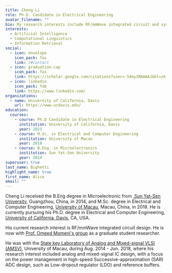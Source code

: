 ```yaml
---
title: Cheng Li
role: Ph.D. Candidate in Electrical Engineering
avatar_filename: ""
bio: My research interests include RF/mmWave integrated circuit and system design
interests:
  - Artificial Intelligence
  - Computational Linguistics
  - Information Retrieval
social:
  - icon: envelope
    icon_pack: fas
    link: /#contact
  - icon: graduation-cap
    icon_pack: fas
    link: https://scholar.google.com/citations?user=-S4my1MAAAAJ&hl=zh-CN&authuser=1
  - icon: linkedin
    icon_pack: fab
    link: https://www.linkedin.com/
organizations:
  - name: University of California, Davis
    url: https://www.ucdavis.edu/
education:
  courses:
    - course: Ph.D Candidate in Electrical Engineering
      institution: University of California, Davis
      year: 2021
    - course: M.Sc. in Electrical and Computer Engineering
      institution: University of Macau
      year: 2018
    - course: B.Eng. in Microelectronics
      institution: Sun Yat-Sen University
      year: 2014
superuser: true
last_name: Bighetti
highlight_name: true
first_name: Alice
email: ""
---
```

Cheng Li received the B.Eng degree in Microelectronic from [ Sun Yat-Sen University](http://www.sysu.edu.cn/), Guangzhou, China, in 2014, and M.Sc. degree in Electrical and Computer Engineering, [University of Macau](http://www.umac.mo/), Macau, China, in 2018. He is currently pursuing his Ph.D. degree in Electrical and Computer Engineering, [University of California, Davis](https://www.ucdavis.edu/), CA, USA. 

His current research interest is RF/mmWave integrated circuit design. He is now with [Prof. Omeed Momeni's group](https://faculty.engineering.ucdavis.edu/momeni/lab-members/) as a graduate student researcher.

He was with the [State key Laboratory of Analog and Mixed-signal VLSI (AMSV)](https://ime.um.edu.mo/), University of Macau, during Aug. 2014 - Jun. 2018, where his research interest included analog and mixed-signal IC design, with a focus on the power management in high-speed Successive-approximation (SAR) ADC design, such as Low-dropout regulator (LDO) and reference buffers.